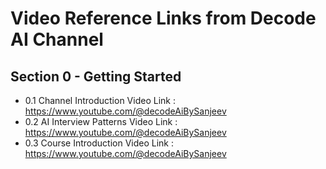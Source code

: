# Video Reference Links from Decode AI Channel

## Section 0 - Getting Started

- 0.1 Channel Introduction Video Link : https://www.youtube.com/@decodeAiBySanjeev
- 0.2 AI Interview Patterns Video Link : https://www.youtube.com/@decodeAiBySanjeev
- 0.3 Course Introduction Video Link : https://www.youtube.com/@decodeAiBySanjeev
